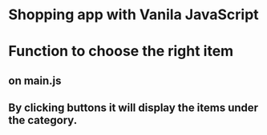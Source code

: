# Shopping app with Vanila JavaScript

# Function to choose the right item

## on main.js

## By clicking buttons it will display the items under the category.
